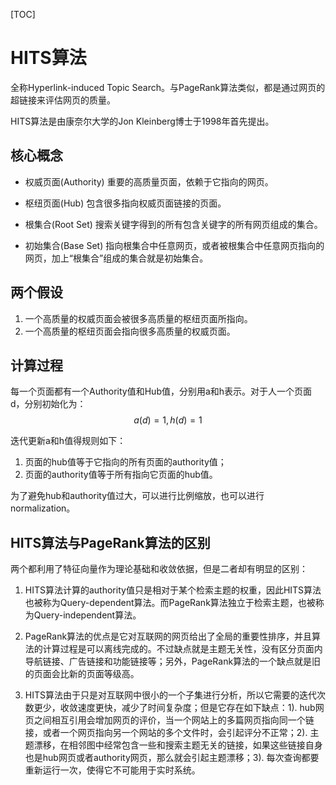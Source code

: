 [TOC]

# HITS算法

全称Hyperlink-induced Topic Search。与PageRank算法类似，都是通过网页的超链接来评估网页的质量。

HITS算法是由康奈尔大学的Jon Kleinberg博士于1998年首先提出。

## 核心概念

- 权威页面(Authority)
重要的高质量页面，依赖于它指向的网页。

- 枢纽页面(Hub)
包含很多指向权威页面链接的页面。

- 根集合(Root Set)
搜索关键字得到的所有包含关键字的所有网页组成的集合。

- 初始集合(Base Set)
指向根集合中任意网页，或者被根集合中任意网页指向的网页，加上“根集合”组成的集合就是初始集合。

## 两个假设

1. 一个高质量的权威页面会被很多高质量的枢纽页面所指向。
2. 一个高质量的枢纽页面会指向很多高质量的权威页面。

## 计算过程

每一个页面都有一个Authority值和Hub值，分别用a和h表示。对于人一个页面d，分别初始化为：$$a(d)=1,h(d)=1$$

迭代更新a和h值得规则如下：

1. 页面的hub值等于它指向的所有页面的authority值；
2. 页面的authority值等于所有指向它页面的hub值。

为了避免hub和authority值过大，可以进行比例缩放，也可以进行normalization。

## HITS算法与PageRank算法的区别

两个都利用了特征向量作为理论基础和收敛依据，但是二者却有明显的区别：

1. HITS算法计算的authority值只是相对于某个检索主题的权重，因此HITS算法也被称为Query-dependent算法。而PageRank算法独立于检索主题，也被称为Query-independent算法。

2. PageRank算法的优点是它对互联网的网页给出了全局的重要性排序，并且算法的计算过程是可以离线完成的。不过缺点就是主题无关性，没有区分页面内导航链接、广告链接和功能链接等；另外，PageRank算法的一个缺点就是旧的页面会比新的页面等级高。

3. HITS算法由于只是对互联网中很小的一个子集进行分析，所以它需要的迭代次数更少，收敛速度更快，减少了时间复杂度；但是它存在如下缺点：1). hub网页之间相互引用会增加网页的评价，当一个网站上的多篇网页指向同一个链接，或者一个网页指向另一个网站的多个文件时，会引起评分不正常；2). 主题漂移，在相邻图中经常包含一些和搜索主题无关的链接，如果这些链接自身也是hub网页或者authority网页，那么就会引起主题漂移；3). 每次查询都要重新运行一次，使得它不可能用于实时系统。
